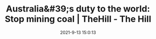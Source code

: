 ---
"title": "Australia&amp;#39;s duty to the world: Stop mining coal | TheHill - The Hill"
"date": "2021-9-13 15:0:13"
"feed_name": "GOOGLENEWS"
"feed_website": "https://news.google.com/rss/search?q=oil%26gas%7Cdrilling%7Cmining%7Cconstruction%7Cindustrial&hl=en-US&gl=US&ceid=US:en"
"feed_rss": "https://news.google.com/rss/search?q=oil%26gas%7Cdrilling%7Cmining%7Cconstruction%7Cindustrial&hl=en-US&gl=US&ceid=US:en"
"link": "https://thehill.com/opinion/energy-environment/571958-australias-duty-to-the-world-stop-mining-coal"
"file": "_posts/2021-1-1-610fb43bebe09cb388eab44c5b4180eb88bd3671.md"
"accident": "0"
"drilling": "0"
---